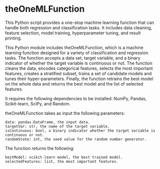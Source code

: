# theOneMLFunction
This Python script provides a one-stop machine learning function that can handle both regression and classification tasks. It includes data cleaning, feature selection, model training, hyperparameter tuning, and result printing.

This Python module includes theOneMLFunction, which is a machine learning function designed for a variety of classification and regression tasks. The function accepts a data set, target variable, and a binary indicator of whether the target variable is continuous or not. The function cleans the data, encodes categorical features, selects the most important features, creates a stratified subset, trains a set of candidate models and tunes their hyper-parameters. Finally, the function retrains the best model on the whole data and returns the best model and the list of selected features.

It requires the following dependencies to be installed: NumPy, Pandas, Scikit-learn, SciPy, and Random.

theOneMLFunction takes as input the following parameters:
  
    data: pandas.DataFrame, the input data.
    targetVar: str, the name of the target variable.
    isContinuous: bool, a binary indicator whether the target variable is continuous or not.
    randomState: int, the seed value for the random number generator.

The function returns the following:

    bestModel: scikit-learn model, the best trained model.
    selectedFeatures: list, the most important features.
